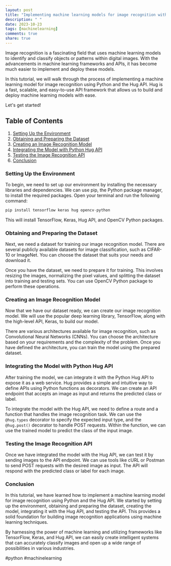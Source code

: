 ```yaml
---
layout: post
title: "Implementing machine learning models for image recognition with Python Hug API"
description: " "
date: 2023-10-23
tags: [machinelearning]
comments: true
share: true
---
```


Image recognition is a fascinating field that uses machine learning models to identify and classify objects or patterns within digital images. With the advancements in machine learning frameworks and APIs, it has become much easier to implement and deploy these models.

In this tutorial, we will walk through the process of implementing a machine learning model for image recognition using Python and the Hug API. Hug is a fast, scalable, and easy-to-use API framework that allows us to build and deploy machine learning models with ease. 

Let's get started!

## Table of Contents

1. [Setting Up the Environment](#setting-up-the-environment)
2. [Obtaining and Preparing the Dataset](#obtaining-and-preparing-the-dataset)
3. [Creating an Image Recognition Model](#creating-an-image-recognition-model)
4. [Integrating the Model with Python Hug API](#integrating-the-model-with-python-hug-api)
5. [Testing the Image Recognition API](#testing-the-image-recognition-api)
6. [Conclusion](#conclusion)

### Setting Up the Environment

To begin, we need to set up our environment by installing the necessary libraries and dependencies. We can use pip, the Python package manager, to install the required packages. Open your terminal and run the following command:

```python
pip install tensorflow keras hug opencv-python
```

This will install TensorFlow, Keras, Hug API, and OpenCV Python packages.

### Obtaining and Preparing the Dataset

Next, we need a dataset for training our image recognition model. There are several publicly available datasets for image classification, such as CIFAR-10 or ImageNet. You can choose the dataset that suits your needs and download it.

Once you have the dataset, we need to prepare it for training. This involves resizing the images, normalizing the pixel values, and splitting the dataset into training and testing sets. You can use OpenCV Python package to perform these operations.

### Creating an Image Recognition Model

Now that we have our dataset ready, we can create our image recognition model. We will use the popular deep learning library, TensorFlow, along with the high-level API, Keras, to build our model.

There are various architectures available for image recognition, such as Convolutional Neural Networks (CNNs). You can choose the architecture based on your requirements and the complexity of the problem. Once you have defined the architecture, you can train the model using the prepared dataset.

### Integrating the Model with Python Hug API

After training the model, we can integrate it with the Python Hug API to expose it as a web service. Hug provides a simple and intuitive way to define APIs using Python functions as decorators. We can create an API endpoint that accepts an image as input and returns the predicted class or label.

To integrate the model with the Hug API, we need to define a route and a function that handles the image recognition task. We can use the `@hug.types` decorator to specify the expected input type, and the `@hug.post()` decorator to handle POST requests. Within the function, we can use the trained model to predict the class of the input image.

### Testing the Image Recognition API

Once we have integrated the model with the Hug API, we can test it by sending images to the API endpoint. We can use tools like cURL or Postman to send POST requests with the desired image as input. The API will respond with the predicted class or label for each image.

### Conclusion

In this tutorial, we have learned how to implement a machine learning model for image recognition using Python and the Hug API. We started by setting up the environment, obtaining and preparing the dataset, creating the model, integrating it with the Hug API, and testing the API. This provides a solid foundation for building image recognition applications using machine learning techniques.

By harnessing the power of machine learning and utilizing frameworks like TensorFlow, Keras, and Hug API, we can easily create intelligent systems that can accurately classify images and open up a wide range of possibilities in various industries.

#python #machinelearning